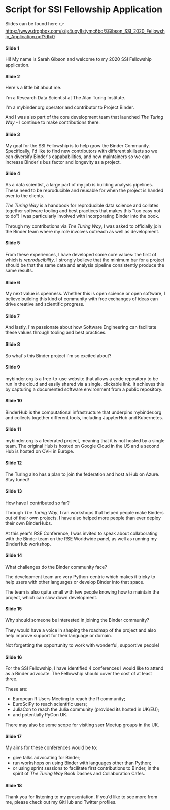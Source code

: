 # Script for SSI Fellowship Application

Slides can be found here :point_right: <https://www.dropbox.com/s/js4uoy8stymc6bo/SGibson_SSI_2020_Fellowship_Application.pdf?dl=0>

#### Slide 1

Hi!
My name is Sarah Gibson and welcome to my 2020 SSI Fellowship application.

#### Slide 2

Here's a little bit about me.

I'm a Research Data Scientist at The Alan Turing Institute.

I'm a mybinder.org operator and contributor to Project Binder.

And I was also part of the core development team that launched _The Turing Way_ - I continue to make contributions there.

#### Slide 3

My goal for the SSI Fellowship is to help grow the Binder Community.
Specifically, I'd like to find new contributors with different skillsets so we can diversify Binder's capababilities, and new maintainers so we can increase Binder's bus factor and longevity as a project.

#### Slide 4

As a data scientist, a large part of my job is building analysis pipelines.
These need to be reproducible and reusable for when the project is handed over to the clients.

_The Turing Way_ is a handbook for reproducible data science and collates together software tooling and best practices that makes this "too easy not to do"!
I was particularly involved with incorporating Binder into the book.

Through my contributions via _The Turing Way_, I was asked to officially join the Binder team where my role involves outreach as well as development.

#### Slide 5

From these experiences, I have developed some core values: the first of which is _reproducibility_.
I strongly believe that the minimum bar for a project should be that the same data and analysis pipeline consistently produce the same results.

#### Slide 6

My next value is openness.
Whether this is open science or open software, I believe building this kind of community with free exchanges of ideas can drive creative and scientific progress.

#### Slide 7

And lastly, I'm passionate about how Software Engineering can facilitate these values through tooling and best practices.

#### Slide 8

So what's this Binder project I'm so excited about?

#### Slide 9

mybinder.org is a free-to-use website that allows a code repository to be run in the cloud and easily shared via a single, clickable link.
It achieves this by capturing a documented software environment from a public repository.

#### Slide 10

BinderHub is the computational infrastructure that underpins mybinder.org and collects together different tools, including JupyterHub and Kubernetes.

#### Slide 11

mybinder.org is a federated project, meaning that it is not hosted by a single team.
The original Hub is hosted on Google Cloud in the US and a second Hub is hosted on OVH in Europe.

#### Slide 12

The Turing also has a plan to join the federation and host a Hub on Azure.
Stay tuned!

#### Slide 13

How have I contributed so far?

Through _The Turing Way_, I ran workshops that helped people make Binders out of their own projects.
I have also helped more people than ever deploy their own BinderHubs.

At this year's RSE Conference, I was invited to speak about collaborating with the Binder team on the RSE Worldwide panel, as well as running my BinderHub workshop.

#### Slide 14

What challenges do the Binder community face?

The development team are very Python-centric which makes it tricky to help users with other languages or develop Binder into that space.

The team is also quite small with few people knowing how to maintain the project, which can slow down development.

#### Slide 15

Why should someone be interested in joining the Binder community?

They would have a voice in shaping the roadmap of the project and also help improve support for their language or domain.

Not forgetting the opportunity to work with wonderful, supportive people!

#### Slide 16

For the SSI Fellowship, I have identified 4 conferences I would like to attend as a Binder advocate.
The Fellowship should cover the cost of at least three.

These are:

- European R Users Meeting to reach the R community;
- EuroSciPy to reach scientific users;
- JuliaCon to reach the Julia community (provided its hosted in UK/EU);
- and potentially PyCon UK.

There may also be some scope for visiting sser Meetup groups in the UK.

#### Slide 17

My aims for these conferences would be to:

- give talks advocating for Binder;
- run workshops on using Binder with languages other than Python;
- or using sprint sessions to facilitate first contributions to Binder, in the spirit of _The Turing Way_ Book Dashes and Collaboration Cafes.

#### Slide 18

Thank you for listening to my presentation.
If you'd like to see more from me, please check out my GitHub and Twitter profiles.
